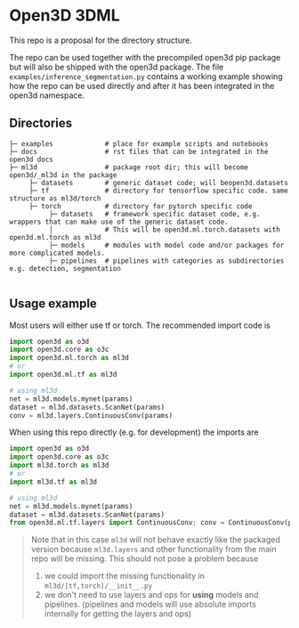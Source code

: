 # Open3D 3DML
This repo is a proposal for the directory structure.

The repo can be used together with the precompiled open3d pip package but will also be shipped with the open3d package.
The file ```examples/inference_segmentation.py``` contains a working example showing how the repo can be used directly and after it has been integrated in the open3d namespace.


## Directories

```
├─ examples             # place for example scripts and notebooks
├─ docs                 # rst files that can be integrated in the open3d docs
├─ ml3d                 # package root dir; this will become open3d/_ml3d in the package
     ├─ datasets        # generic dataset code; will beopen3d.datasets
     ├─ tf              # directory for tensorflow specific code. same structure as ml3d/torch
     ├─ torch           # directory for pytorch specific code
          ├─ datasets   # framework specific dataset code, e.g. wrappers that can make use of the generic dataset code.
          │             # This will be open3d.ml.torch.datasets with open3d.ml.torch as ml3d
          ├─ models     # modules with model code and/or packages for more complicated models.
          ├─ pipelines  # pipelines with categories as subdirectories e.g. detection, segmentation
          
```

## Usage example

Most users will either use tf or torch. The recommended import code is 
```python
import open3d as o3d
import open3d.core as o3c
import open3d.ml.torch as ml3d
# or
import open3d.ml.tf as ml3d

# using ml3d
net = ml3d.models.mynet(params)
dataset = ml3d.datasets.ScanNet(params)
conv = ml3d.layers.ContinuousConv(params)
```

When using this repo directly (e.g. for development) the imports are
```python
import open3d as o3d
import open3d.core as o3c
import ml3d.torch as ml3d
# or
import ml3d.tf as ml3d

# using ml3d
net = ml3d.models.mynet(params)
dataset = ml3d.datasets.ScanNet(params)
from open3d.ml.tf.layers import ContinuousConv; conv = ContinuousConv(params) # we don't need layers at the level of models and pipelines
```
> Note that in this case ```ml3d``` will not behave exactly like the packaged version because ```ml3d.layers``` and other functionality from the main repo will be missing. 
> This should not pose a problem because
>  1. we could import the missing functionality in ```ml3d/[tf,torch]/__init__.py```
>  2. we don't need to use layers and ops for **using** models and pipelines. (pipelines and models will use absolute imports internally for getting the layers and ops)
